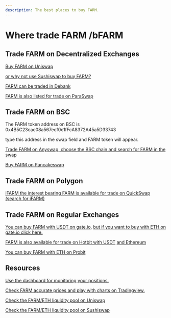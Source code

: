 ```yaml
---
description: The best places to buy FARM.
---
```


# Where trade FARM /bFARM

## Trade FARM on Decentralized Exchanges

[Buy FARM on Uniswap](https://app.uniswap.org/#/swap)  
  
[or why not use Sushiswap to buy FARM?](https://app.sushi.com/swap)  
  
[FARM can be traded in Debank](https://debank.com/swap?amount=1&from=eth&to=0xa0246c9032bc3a600820415ae600c6388619a14d)  
  
[FARM is also listed for trade on ParaSwap](https://paraswap.io/#/?network=ethereum)

## Trade FARM on BSC

The FARM token address on BSC is 0x4B5C23cac08a567ecf0c1fFcA8372A45a5D33743

type this address in the swap field and FARM token will appear. 

[Trade FARM on Anyswap, choose  the BSC chain and search for FARM in the swap](https://anyswap.exchange/swap)  
  
[Buy FARM on Pancakeswap](https://exchange.pancakeswap.finance/#/swap)

## Trade FARM on Polygon

[iFARM the interest bearing FARM is available for trade on QuickSwap \(search for iFARM\)](https://quickswap.exchange/#/swap)

## Trade FARM on Regular Exchanges

[You can buy FARM with USDT on gate.io](https://www.gate.io/en/trade/FARM_USDT), [but if you want to buy with ETH on gate.io click here.](https://www.gate.io/en/trade/FARM_ETH)

[FARM is also available for trade on Hotbit with USDT](https://www.hotbit.io/exchange?symbol=FARM_USDT) [and Ethereum](https://www.hotbit.io/exchange?symbol=FARM_ETH)

[You can buy FARM with ETH on Probit](https://www.probit.com/app/exchange/FARM-ETH)



##  Resources 

[Use the dashboard for monitoring your positions. ](https://harvest-dashboard.xyz/)

[Check FARM accurate prices and play with charts on Tradingview.](https://www.tradingview.com/symbols/FARMWETH/)

[Check the FARM/ETH liquidity pool on Uniswap ](https://v2.info.uniswap.org/pair/0x56feaccb7f750b997b36a68625c7c596f0b41a58)  
  
[Check the FARM/ETH liquidity pool on Sushiswap](https://analytics.sushi.com/tokens/0xa0246c9032bc3a600820415ae600c6388619a14d)  
  


